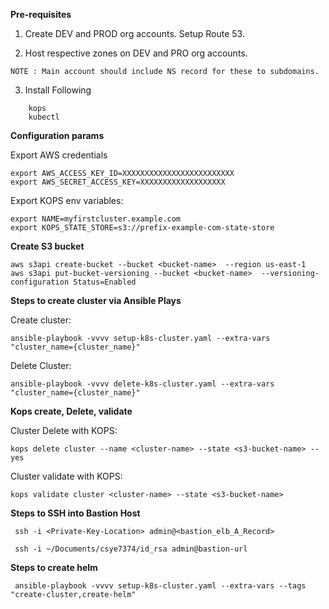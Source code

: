 
**Pre-requisites**

1. Create DEV and PROD org accounts. Setup Route 53.

2. Host respective zones on DEV and PRO org accounts.
```
NOTE : Main account should include NS record for these to subdomains.
```

3. Install Following
```
    kops
    kubectl
```
**Configuration params**

Export AWS credentials
```
export AWS_ACCESS_KEY_ID=XXXXXXXXXXXXXXXXXXXXXXXXX
export AWS_SECRET_ACCESS_KEY=XXXXXXXXXXXXXXXXXXX
```

Export KOPS env variables:
```
export NAME=myfirstcluster.example.com
export KOPS_STATE_STORE=s3://prefix-example-com-state-store
```

**Create S3 bucket**
```
aws s3api create-bucket --bucket <bucket-name>  --region us-east-1
aws s3api put-bucket-versioning --bucket <bucket-name>  --versioning-configuration Status=Enabled
```

**Steps to create cluster via Ansible Plays**

Create cluster:
```
ansible-playbook -vvvv setup-k8s-cluster.yaml --extra-vars "cluster_name={cluster_name}"

```
Delete Cluster:
```
ansible-playbook -vvvv delete-k8s-cluster.yaml --extra-vars "cluster_name={cluster_name}"

```

**Kops create, Delete, validate**

Cluster Delete with KOPS:
```
kops delete cluster --name <cluster-name> --state <s3-bucket-name> --yes

```

Cluster validate with KOPS:
```
kops validate cluster <cluster-name> --state <s3-bucket-name>
```


**Steps to SSH into Bastion Host**

```
 ssh -i <Private-Key-Location> admin@<bastion_elb_A_Record>

 ssh -i ~/Documents/csye7374/id_rsa admin@bastion-url

```

**Steps to create helm**

```
 ansible-playbook -vvvv setup-k8s-cluster.yaml --extra-vars --tags "create-cluster,create-helm"


```
